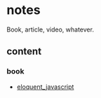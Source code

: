 # notes
Book, article, video, whatever.

## content
### book
- [eloquent_javascript](book/eloquent_javascript)
